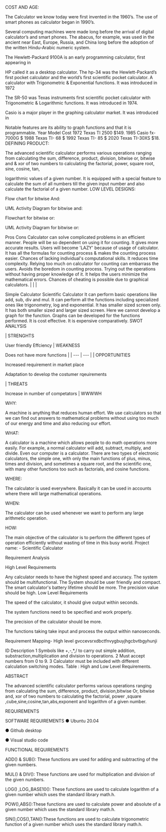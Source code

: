 COST AND AGE:

The Calculator we know today were first invented in the 1960’s. The use of smart phones as calculator began in 1990’s.

Several computing machines were made long before the arrival of digital calculator’s and smart phones. The abacus, for example, was used in the ancient near East, Europe, Russia, and China long before the adoption of the written Hindu-Arabic numeric system.

The Hewlett-Packard 9100A is an early programming calculator, first appearing in

HP called it as a desktop calculator.
The hp-34 was the Hewlett-Packard’s first pocket calculator and the world’s first scientific pocket calculator. A calculator with Trigonometric & Exponential functions. It was introduced in 1972

The SR-50 was Texas instruments first scientific pocket calculator with Trigonometric & Logarithmic functions. It was introduced in 1974.

Casio is a major player in the graphing calculator market. It was introduced in

Notable features are its ability to graph functions and that it is
programmable.
Year Model Cost 1972 Texas TI 2500 $149. 1985 Casio fx-7000G $ 1988 Texas TI- 68 $ 1992 Texas TI- 85 $ 2020 Texas TI-30XS $18. DEFINING PRODUCT:

The advanced scientific calculator performs various operations ranging from calculating the sum, difference, product, division, bitwise or, bitwise and & xor of two numbers to calculating the factorial, power, square root, sine, cosine, tan,

logarithmic values of a given number. It is equipped with a special feature to calculate the sum of all numbers till the given input number and also calculate the factorial of a given number. LOW LEVEL DESIGNS:

Flow chart for bitwise And:

UML Activity Diagram for bitwise and:

Flowchart for bitwise or:

UML Activity Diagram for bitwise or:

Pros	Cons
Calculator can solve complicated problems in an efficient manner.	People will be so dependent on using it for counting.
It gives more accurate results.	Users will become 'LAZY' because of usage of calculator.
It has all the formulas for counting process & makes the counting process easier.	Chances of lacking individual's computational skills.
It reduces time complexity.	Relying too much on calculator for counting can embarrass the users.
Avoids the boredom in counting process.	Trying out the operations without having proper knowledge of it.
It helps the users minimize the mathematical errors.	Chances of cheating is possible due to graphical calculators.
| | |

Simple Calculator	Scientific Calculator
It can perform basic operations like add, sub, div and mul.	It can perform all the functions including specialized ones like trigonometry, log and exponential.
It has smaller sized screen only.	It has both smaller sized and larger sized screen.
Here we cannot develop a graph for the function.	Graphs can be developed for the functions performed.
It is cost effective.	It is expensive comparatively.
SWOT ANALYSIS

| STRENGHTS

User friendly
Effciency
| WEAKNESS

Does not have more functions | | --- | --- | | OPPORTUNITIES

Increased requirement in market place

Adaptation to develop the costumer rqeuirements

| THREATS

Increase in number of competators
|
WWWWH

WHY:

A machine is anything that reduces human effort. We use calculators so that we can find out answers to mathematical problems without using too much of our energy and time and also reducing our effort.

WHAT:

A calculator is a machine which allows people to do math operations more easily. For example, a normal calculator will add, subtract, multiply, and divide. Even our computer is a calculator. There are two types of electronic calculators, the simple one, with only the main functions of plus, minus, times and division, and sometimes a square root, and the scientific one, with many other functions too such as factorials, and cosine functions.

WHERE:

The calculator is used everywhere. Basically it can be used in accounts where there will large mathematical operations.

WHEN:

The calculator can be used whenever we want to perform any large arithmetic operation.

HOW:

The main objective of the calculator is to perform the different types of operation efficiently without wasting of time in this busy world. Project name: - Scientific Calculator

Requirement Analysis

High Level Requirements

Any calculator needs to have the highest speed and accuracy.
The system should be multifunctional.
The System should be user friendly and compact.
The smart calculator's battery lifetime should be more.
The precision value should be high.
Low Level Requirements

The speed of the calculator, it should give output within seconds.

The system functions need to be specified and work properly.

The precision of the calculator should be more.

The functions taking take input and process the output within nanoseconds.

Requirement Mapping-
High level gvccevsrxdbctfnvygbuyjhgcbvtbgyhunji




ID	Description
1	Symbols like +,-,*,/ to carry out simple addition, substraction,multiplication and division to operations.
2	Must accept numbers from 0 to 9.
3	Calculator must be included with different calculation switching modes.
Table : High and Low Level Requirements.

ABSTRACT

The advanced scientific calculator performs various operations ranging from calculating the sum, difference, product, division,bitwise Or, bitwise and, xor of two numbers to calculating the factorial, power ,square ,cube,sine,cosine,tan,abs,exponent and logarithm of a given number.

REQUIREMENTS

SOFTWARE REQUIREMENTS ● Ubuntu 20.04

● Github desktop

● Visual studio code

FUNCTIONAL REQUIREMENTS

ADD() & SUB(): These functions are used for adding and subtracting of the given numbers.

MUL() & DIV(): These functions are used for multiplication and division of the given numbers.

LOG() ,LOG_BASE10(): These functions are used to calculate logarithm of a given number which uses the standard library math.h.

POW(),ABS():These functions are used to calculate power and absolute of a given number which uses the standard library math.h.

SIN(),COS(),TAN():These functions are used to calculate trigonometric function of a given number which uses the standard library math.h.
